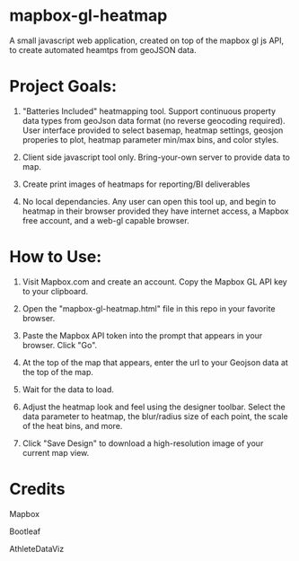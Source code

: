 # mapbox-gl-heatmap
A small javascript web application, created on top of the mapbox gl js API, to create automated heamtps from geoJSON data.  

# Project Goals:

1) "Batteries Included" heatmapping tool.  Support continuous property data types from geoJson data format (no reverse geocoding required). User interface provided to select basemap, heatmap settings, geosjon properies to plot, heatmap parameter min/max bins, and color styles.

2) Client side javascript tool only.  Bring-your-own server to provide data to map.

3) Create print images of heatmaps for reporting/BI deliverables

4) No local dependancies.  Any user can open this tool up, and begin to heatmap in their browser provided they have internet access, a Mapbox free account, and a web-gl capable browser.

# How to Use:

1) Visit Mapbox.com and create an account.  Copy the Mapbox GL API key to your clipboard.

2) Open the "mapbox-gl-heatmap.html" file in this repo in your favorite browser.

3) Paste the Mapbox API token into the prompt that appears in your browser.  Click "Go".

4) At the top of the map that appears, enter the url to your Geojson data at the top of the map.

5) Wait for the data to load.

6) Adjust the heatmap look and feel using the designer toolbar.  Select the data parameter to heatmap, the blur/radius size of each point, the scale of the heat bins, and more.

7) Click "Save Design" to download a high-resolution image of your current map view.

# Credits
Mapbox

Bootleaf

AthleteDataViz


